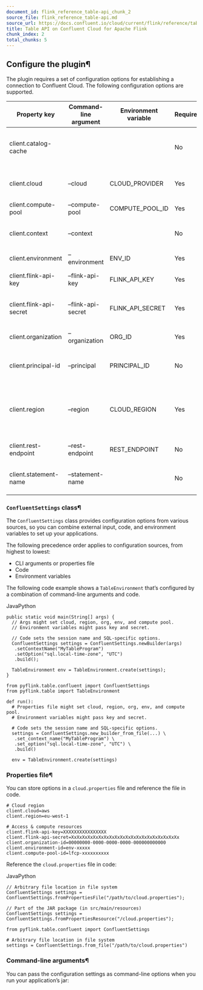 ```yaml
---
document_id: flink_reference_table-api_chunk_2
source_file: flink_reference_table-api.md
source_url: https://docs.confluent.io/cloud/current/flink/reference/table-api.html
title: Table API on Confluent Cloud for Apache Flink
chunk_index: 2
total_chunks: 5
---
```


## Configure the plugin¶

The plugin requires a set of configuration options for establishing a connection to Confluent Cloud. The following configuration options are supported.

Property key | Command-line argument | Environment variable | Required | Notes
---|---|---|---|---
client.catalog-cache |  |  | No | Expiration time for catalog objects, for example, `'5 min'`. The default is `'1 min'`. `'0'` disables caching.
client.cloud | –cloud | CLOUD_PROVIDER | Yes | Confluent identifier for a cloud provider. Valid values are `aws`, `azure`, and `gcp`.
client.compute-pool | –compute-pool | COMPUTE_POOL_ID | Yes | ID of the compute pool, for example, `lfcp-8m03rm`
client.context | –context |  | No | A name for the current Table API session, for example, my_table_program.
client.environment | –environment | ENV_ID | Yes | ID of the environment, for example, `env-z3y2x1`.
client.flink-api-key | –flink-api-key | FLINK_API_KEY | Yes | API key for Flink access. For more information, see [Generate an API Key](../operate-and-deploy/generate-api-key-for-flink.html#flink-generate-api-key).
client.flink-api-secret | –flink-api-secret | FLINK_API_SECRET | Yes | API secret for Flink access. For more information, see [Generate an API Key](../operate-and-deploy/generate-api-key-for-flink.html#flink-generate-api-key).
client.organization | –organization | ORG_ID | Yes | ID of the organization, for example, `b0b21724-4586-4a07-b787-d0bb5aacbf87`.
client.principal-id | –principal | PRINCIPAL_ID | No | Principal that runs submitted statements, for example, `sa-23kgz4` for a service account.
client.region | –region | CLOUD_REGION | Yes | Confluent identifier for a cloud provider’s region, for example, `us-east-1`. For available regions, see [Supported Regions](../overview.html#ccloud-flink-overview-everywhere) or run `confluent flink region list`.
client.rest-endpoint | –rest-endpoint | REST_ENDPOINT | No | URL to the REST endpoint, for example, `proxyto.confluent.cloud`.
client.statement-name | –statement-name |  | No | Unique name for statement submission. By default, generated using a UUID.

### `ConfluentSettings` class¶

The `ConfluentSettings` class provides configuration options from various sources, so you can combine external input, code, and environment variables to set up your applications.

The following precedence order applies to configuration sources, from highest to lowest:

* CLI arguments or properties file
* Code
* Environment variables

The following code example shows a `TableEnvironment` that’s configured by a combination of command-line arguments and code.

JavaPython

    public static void main(String[] args) {
      // Args might set cloud, region, org, env, and compute pool.
      // Environment variables might pass key and secret.

      // Code sets the session name and SQL-specific options.
      ConfluentSettings settings = ConfluentSettings.newBuilder(args)
       .setContextName("MyTableProgram")
       .setOption("sql.local-time-zone", "UTC")
       .build();

      TableEnvironment env = TableEnvironment.create(settings);
    }

    from pyflink.table.confluent import ConfluentSettings
    from pyflink.table import TableEnvironment

    def run():
      # Properties file might set cloud, region, org, env, and compute pool.
      # Environment variables might pass key and secret.

      # Code sets the session name and SQL-specific options.
      settings = ConfluentSettings.new_builder_from_file(...) \
       .set_context_name("MyTableProgram") \
       .set_option("sql.local-time-zone", "UTC") \
       .build()

      env = TableEnvironment.create(settings)

### Properties file¶

You can store options in a `cloud.properties` file and reference the file in code.

    # Cloud region
    client.cloud=aws
    client.region=eu-west-1

    # Access & compute resources
    client.flink-api-key=XXXXXXXXXXXXXXXX
    client.flink-api-secret=XxXxXxXxXxXxXxXxXxXxXxXxXxXxXxXxXxXxXxXx
    client.organization-id=00000000-0000-0000-0000-000000000000
    client.environment-id=env-xxxxx
    client.compute-pool-id=lfcp-xxxxxxxxxx

Reference the `cloud.properties` file in code:

JavaPython

    // Arbitrary file location in file system
    ConfluentSettings settings = ConfluentSettings.fromPropertiesFile("/path/to/cloud.properties");

    // Part of the JAR package (in src/main/resources)
    ConfluentSettings settings = ConfluentSettings.fromPropertiesResource("/cloud.properties");

    from pyflink.table.confluent import ConfluentSettings

    # Arbitrary file location in file system
    settings = ConfluentSettings.from_file("/path/to/cloud.properties")

### Command-line arguments¶

You can pass the configuration settings as command-line options when you run your application’s jar:
